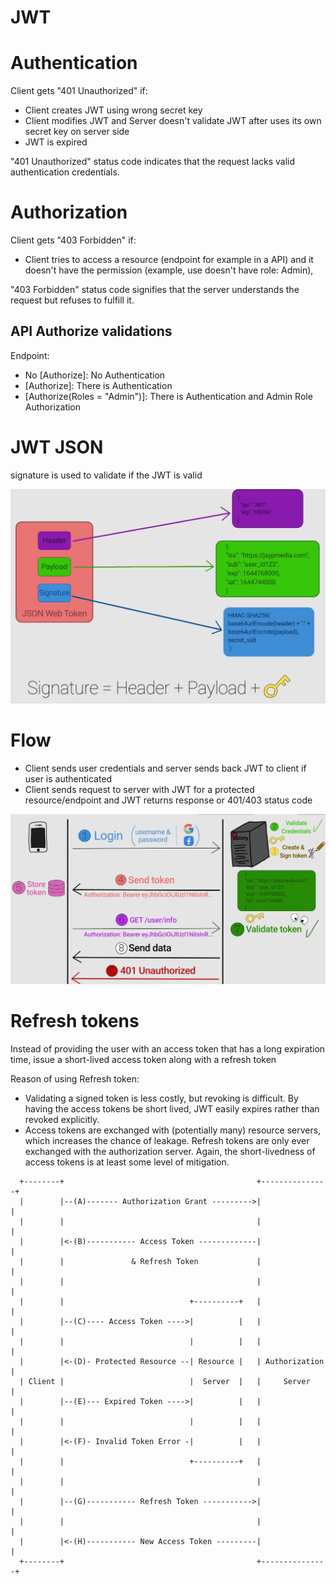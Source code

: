 # JWT

# Authentication

Client gets "401 Unauthorized" if:

* Client creates JWT using wrong secret key
* Client modifies JWT and Server doesn't validate JWT after uses its own secret key on server side
* JWT is expired

"401 Unauthorized" status code indicates that the request lacks valid authentication credentials. 

# Authorization

Client gets "403 Forbidden" if:

* Client tries to access a resource (endpoint for example in a API) and it doesn't have the permission (example, use doesn't have role: Admin), 

"403 Forbidden" status code signifies that the server understands the request but refuses to fulfill it.

## API Authorize validations

Endpoint:

* No [Authorize]: No Authentication
* [Authorize]: There is Authentication
* [Authorize(Roles = "Admin")]: There is Authentication and Admin Role Authorization

# JWT JSON

signature is used to validate if the JWT is valid

![JWT](./image-1.png)

# Flow

* Client sends user credentials and server sends back JWT to client if user is authenticated
* Client sends request to server with JWT for a protected resource/endpoint and JWT returns response or 401/403 status code

![JWT flow](./image-2.png)

# Refresh tokens 

Instead of providing the user with an access token that has a long expiration time, issue a short-lived access token along with a refresh token

Reason of using Refresh token: 
* Validating a signed token is less costly, but revoking is difficult. By having the access tokens be short lived, JWT easily expires rather than revoked explicitly.
* Access tokens are exchanged with (potentially many) resource servers, which increases the chance of leakage. Refresh tokens are only ever exchanged with the authorization server. Again, the short-livedness of access tokens is at least some level of mitigation.

```
  +--------+                                           +---------------+
  |        |--(A)------- Authorization Grant --------->|               |
  |        |                                           |               |
  |        |<-(B)----------- Access Token -------------|               |
  |        |               & Refresh Token             |               |
  |        |                                           |               |
  |        |                            +----------+   |               |
  |        |--(C)---- Access Token ---->|          |   |               |
  |        |                            |          |   |               |
  |        |<-(D)- Protected Resource --| Resource |   | Authorization |
  | Client |                            |  Server  |   |     Server    |
  |        |--(E)--- Expired Token ---->|          |   |               |
  |        |                            |          |   |               |
  |        |<-(F)- Invalid Token Error -|          |   |               |
  |        |                            +----------+   |               |
  |        |                                           |               |
  |        |--(G)----------- Refresh Token ----------->|               |
  |        |                                           |               |
  |        |<-(H)----------- New Access Token ---------|               |
  +--------+									       +---------------+
  ```